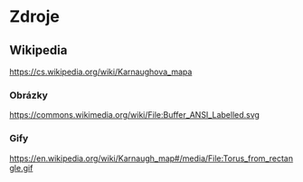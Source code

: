 # Zdroje

## Wikipedia

https://cs.wikipedia.org/wiki/Karnaughova_mapa

### Obrázky
https://commons.wikimedia.org/wiki/File:Buffer_ANSI_Labelled.svg

### Gify
https://en.wikipedia.org/wiki/Karnaugh_map#/media/File:Torus_from_rectangle.gif
